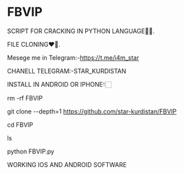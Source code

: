 # FBVIP

SCRIPT FOR CRACKING IN PYTHON LANGUAGE👨‍💻.

FILE CLONING❤️‍🔥.

Mesege me in Telegram:-https://t.me/i4m_star

CHANELL TELEGRAM:-STAR_KURDISTAN

INSTALL IN ANDROID OR IPHONE👇🏻

rm -rf FBVIP

git clone --depth=1 https://github.com/star-kurdistan/FBVIP

cd FBVIP

ls

python FBVIP.py

WORKING IOS AND ANDROID SOFTWARE
